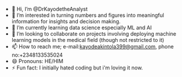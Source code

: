 - 👋 Hi, I’m @DrKayodetheAnalyst
- 👀 I’m interested in turning numbers and figures into meaningful information for insights and decision making.
- 🌱 I’m currently learning data science especially ML and AI
- 💞️ I’m looking to collaborate on projects involving deploying machine learning models in the medical field (though not restricted to it)
- 📫 How to reach me; e-mail:kayodeakintola399@gmail.com, phone no:+2348133535024
- 😄 Pronouns: HE/HIM
- ⚡ Fun fact: I initially hated coding but i'm loving it now.

<!---
DrKayodetheAnalyst/DrKayodetheAnalyst is a ✨ special ✨ repository because its `README.md` (this file) appears on your GitHub profile.
You can click the Preview link to take a look at your changes.
--->

